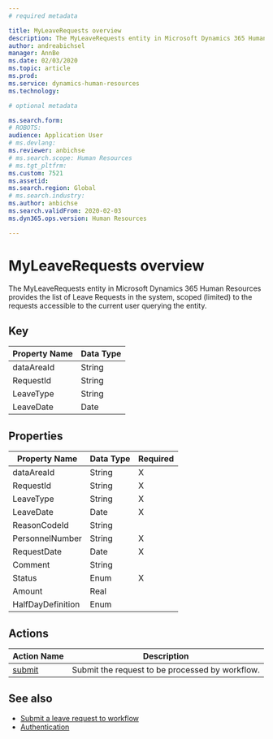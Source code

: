 ```yaml
---
# required metadata

title: MyLeaveRequests overview
description: The MyLeaveRequests entity in Microsoft Dynamics 365 Human Resources provides the list of Leave Requests in the system, scoped (limited) to the requests accessible to the current user querying the entity.
author: andreabichsel
manager: AnnBe
ms.date: 02/03/2020
ms.topic: article
ms.prod: 
ms.service: dynamics-human-resources
ms.technology: 

# optional metadata

ms.search.form: 
# ROBOTS: 
audience: Application User
# ms.devlang: 
ms.reviewer: anbichse
# ms.search.scope: Human Resources
# ms.tgt_pltfrm: 
ms.custom: 7521
ms.assetid: 
ms.search.region: Global
# ms.search.industry: 
ms.author: anbichse
ms.search.validFrom: 2020-02-03
ms.dyn365.ops.version: Human Resources

---
```


# MyLeaveRequests overview

The MyLeaveRequests entity in Microsoft Dynamics 365 Human Resources provides the list of Leave Requests in the system, scoped (limited) to the requests accessible to the current user querying the entity.

## Key

  | Property Name | Data Type |
  |---------------|-----------|
  | dataAreaId    | String    |
  | RequestId     | String    |
  | LeaveType     | String    |
  | LeaveDate     | Date      |
  
## Properties

  | Property Name     | Data Type | Required |
  |-------------------|-----------|----------|
  | dataAreaId        | String    | X        |
  | RequestId         | String    | X        |
  | LeaveType         | String    | X        |
  | LeaveDate         | Date      | X        |
  | ReasonCodeId      | String    |          |
  | PersonnelNumber   | String    | X        |
  | RequestDate       | Date      | X        |
  | Comment           | String    |          |
  | Status            | Enum      | X        |
  | Amount            | Real      |          |
  | HalfDayDefinition | Enum      |          |

## Actions

 | Action Name                               | Description                                     |
 |-------------------------------------------|-------------------------------------------------|
 | [submit](hr-developer-api-myleaverequests-submit.md)   | Submit the request to be processed by workflow. |

## See also

- [Submit a leave request to workflow](hr-developer-api-myleaverequests-submit.md)
- [Authentication](hr-developer-api-authentication.md)